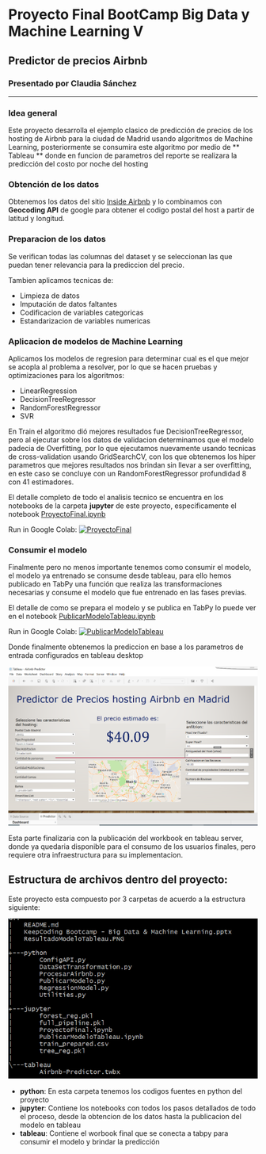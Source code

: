 # Proyecto Final BootCamp Big Data y Machine Learning V
## Predictor de precios Airbnb

### Presentado por Claudia Sánchez
----------------------------------------------------------------------------------------------------

### Idea general
Este proyecto desarrolla el ejemplo clasico de predicción de precios de los hosting de Airbnb para la ciudad de Madrid usando algoritmos de Machine Learning, posteriormente se consumira este algoritmo por medio de ** Tableau ** donde en funcion de parametros del reporte se realizara la predicción del costo por noche del hosting

### Obtención de los datos
Obtenemos los datos del sitio [Inside Airbnb](http://insideairbnb.com/get-the-data.html) y lo combinamos con **Geocoding API** de google para obtener el codigo postal del host a partir de latitud y longitud.

### Preparacion de los datos
Se verifican todas las columnas del dataset y se seleccionan las que puedan tener relevancia para la prediccion del precio. 

Tambien aplicamos tecnicas de:

- Limpieza de datos
- Imputación de datos faltantes
- Codificacion de variables categoricas
- Estandarizacion de variables numericas

### Aplicacion de modelos de Machine Learning
Aplicamos los modelos de regresion para determinar cual es el que mejor se acopla al problema a resolver, por lo que se hacen pruebas y optimizaciones para los algoritmos:

- LinearRegression
- DecisionTreeRegressor
- RandomForestRegressor
- SVR

En Train el algoritmo dió mejores resultados fue DecisionTreeRegressor, pero al ejecutar sobre los datos de validacion determinamos que el modelo padecia de Overfitting, por lo que ejecutamos nuevamente usando tecnicas de cross-validation usando GridSearchCV, con los que obtenemos los hiper parametros que mejores resultados nos brindan sin llevar a ser overfitting, en este caso se concluye con un RandomForestRegressor profundidad 8 con 41 estimadores.

El detalle completo de todo el analisis tecnico se encuentra en los notebooks de la carpeta **jupyter** de este proyecto, especificamente el notebook [ProyectoFinal.ipynb](./jupyter/ProyectoFinal.ipynb)


Run in Google Colab: [![ProyectoFinal](https://www.tensorflow.org/images/colab_logo_32px.png)](https://colab.research.google.com/github/cisdheian/kc_bd5_final/blob/master/jupyter/ProyectoFinal.ipynb)


### Consumir el modelo
Finalmente pero no menos importante tenemos como consumir el modelo, el modelo ya entrenado se consume desde tableau, para ello hemos publicado en TabPy una función que realiza las transformaciones necesarias y consume el modelo que fue entrenado en las fases previas.

El detalle de como se prepara el modelo y se publica en TabPy lo puede ver en el notebook [PublicarModeloTableau.ipynb](./jupyter/PublicarModeloTableau.ipynb)

Run in Google Colab: [![PublicarModeloTableau](https://www.tensorflow.org/images/colab_logo_32px.png)](https://colab.research.google.com/github/cisdheian/kc_bd5_final/blob/master/jupyter/PublicarModeloTableau.ipynb)

Donde finalmente obtenemos la prediccion en base a los parametros de entrada configurados en tableau desktop

![Captura tableau](ResultadoModeloTableau.PNG)

Esta parte finalizaria con la publicación del workbook en tableau server, donde ya quedaria disponible para el consumo de los usuarios finales, pero requiere otra infraestructura para su implementacion.

## Estructura de archivos dentro del proyecto:
Este proyecto esta compuesto por 3 carpetas de acuerdo a la estructura siguiente:

![Estructura Directorios](EstructuraDirectorios.PNG)

- **python**: En esta carpeta tenemos los codigos fuentes en python del proyecto
- **jupyter**: Contiene los notebooks con todos los pasos detallados de todo el proceso, desde la obtencion de los datos hasta la publicacion del modelo en tableau
- **tableau**: Contiene el worbook final que se conecta a tabpy para consumir el modelo y brindar la predicción









